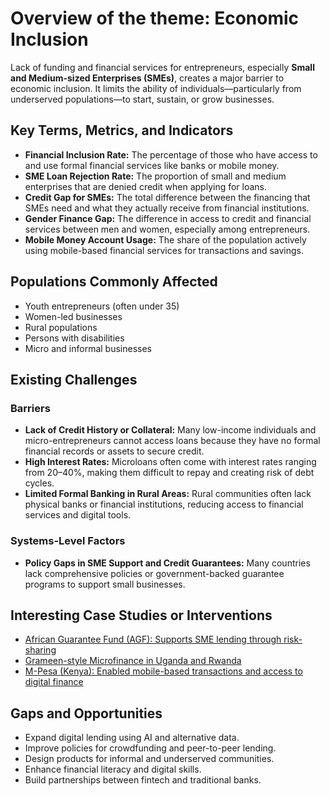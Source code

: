 # Overview of the theme: Economic Inclusion

Lack of funding and financial services for entrepreneurs, especially
**Small and Medium-sized Enterprises (SMEs)**,
creates a major barrier to economic inclusion. It limits the ability of
individuals—particularly from underserved populations—to start, sustain,
or grow businesses.

## Key Terms, Metrics, and Indicators

* **Financial Inclusion Rate:** The percentage of those who have access to and use
    formal financial services like banks or mobile money.
* **SME Loan Rejection Rate:** The proportion of small and medium enterprises that
    are denied credit when applying for loans.
* **Credit Gap for SMEs:** The total difference between the financing that SMEs need
    and what they actually receive from financial institutions.
* **Gender Finance Gap:** The difference in access to credit and financial services
    between men and women, especially among entrepreneurs.
* **Mobile Money Account Usage:** The share of the population actively using
    mobile-based financial services for transactions and savings.

## Populations Commonly Affected

* Youth entrepreneurs (often under 35)
* Women-led businesses
* Rural populations
* Persons with disabilities
* Micro and informal businesses

## Existing Challenges

### Barriers

* **Lack of Credit History or Collateral:** Many low-income individuals and
    micro-entrepreneurs cannot access loans because they have no formal financial
    records or assets to secure credit.
* **High Interest Rates:** Microloans often come with interest rates ranging from
    20–40%, making them difficult to repay and creating risk of debt cycles.
* **Limited Formal Banking in Rural Areas:** Rural communities often lack physical
    banks or financial institutions, reducing access to financial services and digital
    tools.

### Systems-Level Factors

* **Policy Gaps in SME Support and Credit Guarantees:** Many countries lack
    comprehensive policies or government-backed guarantee programs to support
    small businesses.

## Interesting Case Studies or Interventions

* [African Guarantee Fund (AGF): Supports SME lending through risk-sharing](<https://www.afdb.org/en/topics-and-sectors/initiatives-partnerships/african-guarantee-fund-for-small-and-medium-sized-enterprises?utm_source>)
* [Grameen-style Microfinance in Uganda and Rwanda](<https://grameenfoundation.org/documents/Grameen-Foundation-Refugee-Finance-Program-Case-Study.pdf?utm_source>)
* [M-Pesa (Kenya): Enabled mobile-based transactions and access to digital finance](<https://www.mckinsey.com/industries/financial-services/our-insights/driven-by-purpose-15-years-of-m-pesas-evolution?utm_source>)

## Gaps and Opportunities

* Expand digital lending using AI and alternative data.
* Improve policies for crowdfunding and peer-to-peer lending.
* Design products for informal and underserved communities.
* Enhance financial literacy and digital skills.
* Build partnerships between fintech and traditional banks.

